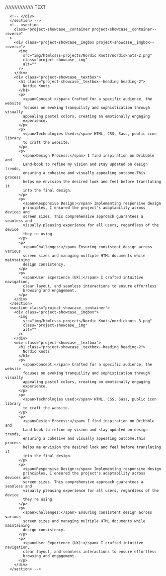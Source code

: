  <!-- <div class="htmlcss">
        <div class="htmlcss__img-box"><img class="htmlcss__img" src="img/htmlcsss-projects/nordicknots.png" alt=""></div>
        <div class="htmlcss__info">
        <div class="htmlcss__text-box">
          <h2>Html / css / sass / photoshop</h2>
          <h1>Nordic Knots</h1>
          <ul>
            <li><i class=" check-icon check-icon--small ph-thin ph-check"></i>Crafted for a specific audience, the website focuses on evoking tranquility and sophistication through visually appealing pastel colors, creating an emotionally engaging experience.</li>
            <li><i class=" check-icon check-icon--small ph-thin ph-check"></i>Managing multiple documents within the website posed a challenge, requiring the creation of a cohesive and visually appealing template to ensure harmony across all content.</li>
            <li><i class=" check-icon check-icon--small ph-thin ph-check"></i>Utilized Flexbox, Grid, and mixins for streamlined CSS styling, ensuring seamless and responsive shopping experiences on all devices.</li>
            <li><i class=" check-icon check-icon--small ph-thin ph-check"></i>Implemented BEM methodology in HTML structure, utilized Sass for efficient stylesheet organization, website verified with Lighthouse testing, and optimized image resizing for improved performance.</li>
            <li><i class=" check-icon check-icon--small ph-thin ph-check"></i>The logo, favicon and graphic elements, excluding icons, were personally designed by me.</li>
            <li><i class=" check-icon check-icon--small ph-thin ph-check"></i>Captivating animations that dynamically engage users  both upon loading and during navigation.</li>
          </ul>
        </div>
        <div class="htmlcss__cta"> <a href="https://nordicknots.netlify.app/" target="_blank">Visit Website</a></div>
        </div>
      </div>

      <div class="htmlcss">
        <div class="htmlcss__img-box"><img class="htmlcss__img" src="img/htmlcsss-projects/trancefusion.png" alt=""></div>
        <div class="htmlcss__info">
        <div class="htmlcss__text-box">
          <h2>Html / css / sass / photoshop / js</h2>
          <h1>Trancefusion</h1>
          <ul>
            <li><i class=" check-icon check-icon--small ph-thin ph-check"></i>Dynamic website built in a single HTML document featuring vibrant colors, eye-catching gradients, and attractive visuals that appeal to music fans and build excitement for the event.</li>
            <li><i class=" check-icon check-icon--small ph-thin ph-check"></i> Designed an eye-catching landing page with ticket details, volunteering options, lineup info, and gallery links, overcoming the challenge of a dark background to ensure consistent design and present event information attractively. </li>
            <li><i class=" check-icon check-icon--small ph-thin ph-check"></i>Implemented an interactive menu with captivating icon animations and incorporated a pop-up form for volunteering opportunities and animations in order to enhance the user engagement and functionality</li>
            <li><i class=" check-icon check-icon--small ph-thin ph-check"></i>Implemented BEM methodology in HTML structure, and enhanced stylesheet organization by leveraging Sass. Additionally, utilized Flexbox and CSS Grid to create fluid and responsive layouts for optimal user experience.</li>
            <li><i class=" check-icon check-icon--small ph-thin ph-check"></i>The logo, favicon and graphic elements, excluding icons, were personally designed by me.</li>

          </ul>
        </div>
        <div class="htmlcss__cta"> <a href="https://trancefusion.netlify.app/" target="_blank">Visit Website</a></div>
        </div>
      </div>

      <div class="htmlcss">
        <div class="htmlcss__img-box"><img class="htmlcss__img" src="img/htmlcsss-projects/zenstudio.png" alt=""></div>
        <div class="htmlcss__info">
        <div class="htmlcss__text-box">
          <h2>Html / css / sass / photoshop / js </h2>
          <h1>Zen Studio</h1>
          <ul>
            <li><i class=" check-icon check-icon--small ph-thin ph-check"></i>The landing page warmly welcomes visitors with a tranquil and inviting design, setting the tone for the entire website experience.</li>
            <li><i class=" check-icon check-icon--small ph-thin ph-check"></i> It includes a custom-designed mobile menu, ensuring seamless navigation for visitors on smartphones and tablets. </li>
            <li><i class=" check-icon check-icon--small ph-thin ph-check"></i> Clean and uncluttered design, allowing visitors to easily find the information they need without distractions.</li>
            <li><i class=" check-icon check-icon--small ph-thin ph-check"></i>Implemented BEM methodology in HTML structure, and enhanced stylesheet organization by leveraging Sass. Additionally, utilized Flexbox and CSS Grid to create fluid and responsive layouts for optimal user experience.</li>
            <li><i class=" check-icon check-icon--small ph-thin ph-check"></i>The logo, favicon and graphic elements, excluding icons, were personally designed by me.</li>

          </ul>
        </div>
        <div class="htmlcss__cta"> <a href="https://zen-studio.netlify.app/" target="_blank">Visit Website</a></div>
        </div>
      </div>
      <div class="htmlcss">
        <div class="htmlcss__img-box"><img class="htmlcss__img" src="img/htmlcsss-projects/nexter.png" alt=""></div>
        <div class="htmlcss__info">
        <div class="htmlcss__text-box">
          <h2>Html / css / sass / photoshop / js </h2>
          <h1>Nexter<span>*</span></h1>
          <ul>

            <li><i class=" check-icon check-icon--small ph-thin ph-check"></i> Applied best practices in web development, including semantic HTML, responsive design, and efficient CSS styling. </li>
            <li><i class=" check-icon check-icon--small ph-thin ph-check"></i> Collaborated with peers and instructors to troubleshoot issues and improve project functionality.</li>
            <li><i class=" check-icon check-icon--small ph-thin ph-check"></i>
              Acquired practical expertise by constructing real-world web applications and broadened technical skills through hands-on utilization of course materials.</li>
            <li><i class=" check-icon check-icon--small ph-thin ph-check"></i>Implemented a project focused on building a layout with CSS Grid, mastering the principles and techniques of this modern layout system.</li>
            <li><i class=" check-icon check-icon--small ph-thin ph-asterisk-simple"></i>Web development project as part of an online course curriculum.</li>
          </ul>
        </div>
        <div class="htmlcss__cta"> <a href="https://irinas-nexter.netlify.app/" target="_blank">Visit Website</a></div>
        </div>
      </div>
      <div class="htmlcss">
        <div class="htmlcss__img-box"><img class="htmlcss__img" src="img/htmlcsss-projects/trillo.png" alt=""></div>
        <div class="htmlcss__info">
        <div class="htmlcss__text-box">
          <h2>Html / css / sass </h2>
          <h1>Trillo<span>*</span></h1>
          <ul>
            <li><i class=" check-icon check-icon--small ph-thin ph-check"></i> Showcased expertise in Flexbox for responsive layouts and effective content organization, ensuring cross-browser compatibility and accessibility. </li>
            <li><i class=" check-icon check-icon--small ph-thin ph-check"></i> Incorporated principles of web design such as typography, color theory, and visual hierarchy to enhance the overall aesthetic and user experience.</li>
            <li><i class=" check-icon check-icon--small ph-thin ph-check"></i>
              I designed the chat feature to display on hover, the user menu as well as the on hover feature on the images providing a seamless user experience.</li>
            <li><i class=" check-icon check-icon--small ph-thin ph-check"></i>Employed Flexbox's powerful features such as alignment, distribution, and order to structure and organize content effectively.</li>
            <li><i class=" check-icon check-icon--small ph-thin ph-asterisk-simple"></i>Web development project as part of an online course curriculum.</li>

          </ul>
        </div>
        <div class="htmlcss__cta"> <a href="https://irinas-trillo.netlify.app/" target="_blank">Visit Website</a></div>
        </div>
      </div>
      <div class="htmlcss">
        <div class="htmlcss__img-box"><img class="htmlcss__img" src="img/htmlcsss-projects/natours.png" alt=""></div>
        <div class="htmlcss__info">
        <div class="htmlcss__text-box">
          <h2>Html / css / sass  </h2>
          <h1>Natours<span>*</span></h1>
          <ul>
            <li><i class=" check-icon check-icon--small ph-thin ph-check"></i> Showcased expertise in Flexbox for responsive layouts and effective content organization, ensuring cross-browser compatibility and accessibility. </li>
            <li><i class=" check-icon check-icon--small ph-thin ph-check"></i> Incorporated principles of web design such as typography, color theory, and visual hierarchy to enhance the overall aesthetic and user experience.</li>
            <li><i class=" check-icon check-icon--small ph-thin ph-check"></i>
              I designed the chat feature to display on hover, the user menu as well as the on hover feature on the images providing a seamless user experience.</li>
            <li><i class=" check-icon check-icon--small ph-thin ph-check"></i>Employed Flexbox's powerful features such as alignment, distribution, and order to structure and organize content effectively.</li>
            <li><i class=" check-icon check-icon--small ph-thin ph-asterisk-simple"></i>Web development project as part of an online course curriculum.</li>

          </ul>
        </div>
        <div class="htmlcss__cta"> <a href="https://irinas-trillo.netlify.app/" target="_blank">Visit Website</a></div>
        </div>
      </div>

////////////////////////// CSS

.htmlcss {
display: flex;
gap: 2rem;
width: 100%;
height: 100%;
padding: 2rem;
margin: 0 auto;
margin-bottom: 20rem;

&**img-box {
max-width: 60%;
}
&**img {
display: block;
max-width: 100%;
max-height: 100%;
}
&**info {
max-width: 40%;
display: flex;
align-items: center;
justify-content: center;
flex-direction: column;
}
&**text-box {
display: flex;
flex-direction: column;
h2 {
font-size: 1.2rem;
font-weight: 300;
text-transform: uppercase;
color: $amber-main;
}
h1 {
font-size: 6rem;
font-weight: 200;
color: $grey-light-3;
margin-bottom: 2rem;
position: relative;
span {
font-size: 2rem;
position: absolute;
top: 10%;
color: $amber-main;
}
}
ul {
list-style: none;
}
li {
font-size: 1.4rem;
margin-bottom: 2rem;
}
}
&\_\_cta {
margin-top: auto;
align-items: flex-start;

    a:link,
    a:visited {
      // width: fit-content;
      font-size: 2rem;
      font-weight: 300;
      display: flex;
      margin: 0 auto;
      justify-self: baseline;
      text-decoration: none;
      text-transform: uppercase;
      color: $grey-light-3;
      transition: all 0.3s;
    }

    a:hover,
    a:active {
      color: $amber-main;
    }

}
} -->

////////////////// TEXT

<!-- <p>
            <span>Concept:</span> Crafted for a specific audience, the website
            focuses on evoking tranquility and sophistication through visually
            appealing pastel colors, creating an emotionally engaging
            experience.
          </p>
          <p>
            <span>Technologies Used:</span> HTML, CSS, Sass, public icon library
            to craft the website.
          </p>
          <p>
            <span>Design Process:</span> I find inspiration on Dribbble and
            Land-book to refine my vision and stay updated on design trends,
            ensuring a cohesive and visually appealing outcome.This process
            helps me envision the desired look and feel before translating it
            into the final design.
          </p>
          <p>
            <span>Responsive Design:</span> Implementing responsive design
            principles, I ensured the project's adaptability across devices and
            screen sizes. This comprehensive approach guarantees a seamless and
            visually pleasing experience for all users, regardless of the device
            they're using.
          </p>
          <p>
            <span>Challenges:</span> Ensuring consistent design across various
            screen sizes and managing multiple HTML documents while maintaining
            design consistency.
          </p>
          <p>
            <span>User Experience (UX):</span> I crafted intuitive navigation,
            clear layout, and seamless interactions to ensure effortless
            browsing and engagement.
          </p> -->

      <!-- </div>
      </section> -->
      <!-- <section
        class="project-showcase__container project-showcase__container--reverse"
      >
        <div class="project-showcase__imgbox project-showcase__imgbox--reverse">
          <img
            src="img/htmlcsss-projects/Nordic Knots/nordicknots-2.png"
            class="project-showcase__img"
            alt=""
          />
        </div>
        <div class="project-showcase__textbox">
          <h1 class="project-showcase__textbox--heading heading-2">
            Nordic Knots
          </h1>
          <p>
            <span>Concept:</span> Crafted for a specific audience, the website
            focuses on evoking tranquility and sophistication through visually
            appealing pastel colors, creating an emotionally engaging
            experience.
          </p>
          <p>
            <span>Technologies Used:</span> HTML, CSS, Sass, public icon library
            to craft the website.
          </p>
          <p>
            <span>Design Process:</span> I find inspiration on Dribbble and
            Land-book to refine my vision and stay updated on design trends,
            ensuring a cohesive and visually appealing outcome.This process
            helps me envision the desired look and feel before translating it
            into the final design.
          </p>
          <p>
            <span>Responsive Design:</span> Implementing responsive design
            principles, I ensured the project's adaptability across devices and
            screen sizes. This comprehensive approach guarantees a seamless and
            visually pleasing experience for all users, regardless of the device
            they're using.
          </p>
          <p>
            <span>Challenges:</span> Ensuring consistent design across various
            screen sizes and managing multiple HTML documents while maintaining
            design consistency.
          </p>
          <p>
            <span>User Experience (UX):</span> I crafted intuitive navigation,
            clear layout, and seamless interactions to ensure effortless
            browsing and engagement.
          </p>
        </div>
      </section>
      <section class="project-showcase__container">
        <div class="project-showcase__imgbox">
          <img
            src="img/htmlcsss-projects/Nordic Knots/nordicknots-3.png"
            class="project-showcase__img"
            alt=""
          />
        </div>
        <div class="project-showcase__textbox">
          <h1 class="project-showcase__textbox--heading heading-2">
            Nordic Knots
          </h1>
          <p>
            <span>Concept:</span> Crafted for a specific audience, the website
            focuses on evoking tranquility and sophistication through visually
            appealing pastel colors, creating an emotionally engaging
            experience.
          </p>
          <p>
            <span>Technologies Used:</span> HTML, CSS, Sass, public icon library
            to craft the website.
          </p>
          <p>
            <span>Design Process:</span> I find inspiration on Dribbble and
            Land-book to refine my vision and stay updated on design trends,
            ensuring a cohesive and visually appealing outcome.This process
            helps me envision the desired look and feel before translating it
            into the final design.
          </p>
          <p>
            <span>Responsive Design:</span> Implementing responsive design
            principles, I ensured the project's adaptability across devices and
            screen sizes. This comprehensive approach guarantees a seamless and
            visually pleasing experience for all users, regardless of the device
            they're using.
          </p>
          <p>
            <span>Challenges:</span> Ensuring consistent design across various
            screen sizes and managing multiple HTML documents while maintaining
            design consistency.
          </p>
          <p>
            <span>User Experience (UX):</span> I crafted intuitive navigation,
            clear layout, and seamless interactions to ensure effortless
            browsing and engagement.
          </p>
        </div>
      </section> -->
